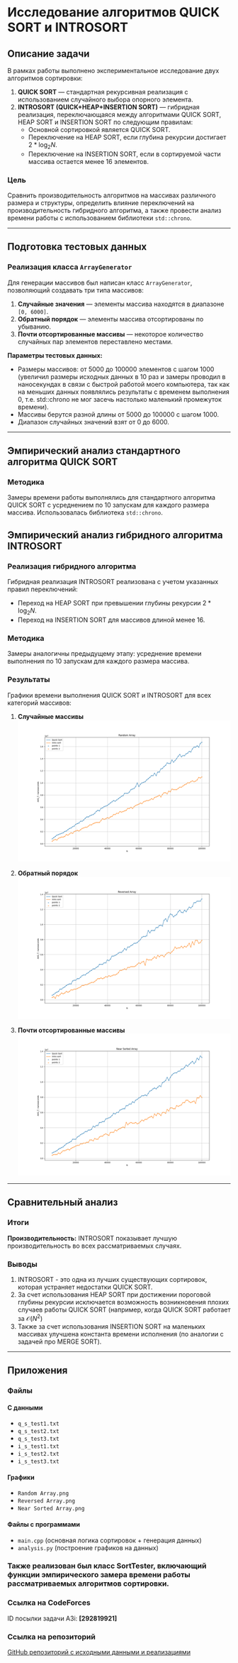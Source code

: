 # Исследование алгоритмов QUICK SORT и INTROSORT

## Описание задачи

В рамках работы выполнено экспериментальное исследование двух алгоритмов сортировки:
1. **QUICK SORT** — стандартная рекурсивная реализация с использованием случайного выбора опорного элемента.
2. **INTROSORT (QUICK+HEAP+INSERTION SORT)** — гибридная реализация, переключающаяся между алгоритмами QUICK SORT, HEAP SORT и INSERTION SORT по следующим правилам:
   - Основной сортировкой является QUICK SORT.
   - Переключение на HEAP SORT, если глубина рекурсии достигает $2 * \log_{2}{N}$.
   - Переключение на INSERTION SORT, если в сортируемой части массива остается менее 16 элементов.

### Цель
Сравнить производительность алгоритмов на массивах различного размера и структуры, определить влияние переключений на производительность гибридного алгоритма, а также провести анализ времени работы с использованием библиотеки `std::chrono`.

---

## Подготовка тестовых данных

### Реализация класса `ArrayGenerator`
Для генерации массивов был написан класс `ArrayGenerator`, позволяющий создавать три типа массивов:
1. **Случайные значения** — элементы массива находятся в диапазоне `[0, 6000]`.
2. **Обратный порядок** — элементы массива отсортированы по убыванию.
3. **Почти отсортированные массивы** — некоторое количество случайных пар элементов переставлено местами.

**Параметры тестовых данных:**
- Размеры массивов: от 5000 до 100000 элементов с шагом 1000 (увеличил размеры исходных данных в 10 раз и замеры проводил в наносекундах в связи с быстрой работой моего компьютера, так как на меньших данных появлялись результаты с временем выполнения 0, т.е. std::chrono не мог засечь настолько маленький промежуток времени).
- Массивы берутся разной длины от 5000 до 100000 с шагом 1000.
- Диапазон случайных значений взят от 0 до 6000.

---

## Эмпирический анализ стандартного алгоритма QUICK SORT

### Методика
Замеры времени работы выполнялись для стандартного алгоритма QUICK SORT с усреднением по 10 запускам для каждого размера массива. Использовалась библиотека `std::chrono`.

## Эмпирический анализ гибридного алгоритма INTROSORT

### Реализация гибридного алгоритма
Гибридная реализация INTROSORT реализована с учетом указанных правил переключений:
- Переход на HEAP SORT при превышении глубины рекурсии $2 * \log_{2}{N}$.
- Переход на INSERTION SORT для массивов длиной менее 16.

### Методика
Замеры аналогичны предыдущему этапу: усреднение времени выполнения по 10 запускам для каждого размера массива.

### Результаты
Графики времени выполнения QUICK SORT и INTROSORT для всех категорий массивов:

1. **Случайные массивы**  
   ![1](Random%20Array.png)

2. **Обратный порядок**  
   ![2](Reversed%20Array.png)

3. **Почти отсортированные массивы**  
   ![3](Near%20Sorted%20Array.png)

---

## Сравнительный анализ

### Итоги
**Производительность:** INTROSORT показывает лучшую производительность во всех рассматриваемых случаях.

### Выводы
1. INTROSORT - это одна из лучших существующих сортировок, которая устраняет недостатки QUICK SORT.
2. За счет использования HEAP SORT при достижении пороговой глубины рекурсии исключается возможность возникновения плохих случаев работы QUICK SORT (например, когда QUICK SORT работает за $\mathcal{O}(N^2)$
3. Также за счет использования INSERTION SORT на маленьких массивах улучшена константа времени исполнения (по аналогии с задачей про MERGE SORT).

---

## Приложения

### Файлы

#### С данными
- `q_s_test1.txt`
- `q_s_test2.txt`
- `q_s_test3.txt`
- `i_s_test1.txt`
- `i_s_test2.txt`
- `i_s_test3.txt`

#### Графики
- `Random Array.png`
- `Reversed Array.png`
- `Near Sorted Array.png`

#### Файлы с программами
- `main.cpp` (основная логика сортировок + генерация данных)
- `analysis.py` (построение графиков на данных)

### Также реализован был класс SortTester, включающий функции эмпирического замера времени работы рассматриваемых алгоритмов сортировки.

### Ссылка на CodeForces
ID посылки задачи A3i: **[292819921]**

### Ссылка на репозиторий
[GitHub репозиторий с исходными данными и реализациями](https://github.com/Davonchik/Algo_HW_A3)

